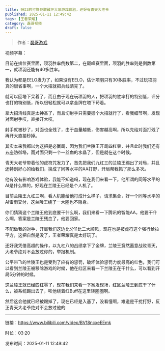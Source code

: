 ```yaml
---
title: 9杠3的打野竟敢破坏大家游戏体验，还好有青天大老爷
published: 2025-01-11 12:49:42
tags: [王者荣耀]
category: 磊哥视频
draft: false
---
```



> 作者：[磊哥游戏](https://space.bilibili.com/268941858?spm_id_from=333.788.upinfo.head.click)

视频字幕：

目前在排位赛里面，项羽胜率倒数第二，在巅峰赛里面，项羽的胜率则是倒数第一，就项羽还能有40多胜率。

我认为都是EELO发力了，如果没有EELO，估计项羽只有30多胜率，不过玩项羽真的很省事啊，一个大招就把兵线清完了。

就可以回塔下呆着了，而且由于现在玩项羽的人，把项羽的胜率打的特别低，评分也打的特别低，所以很轻松就可以拿金牌在塔下苟着。

拿大招清线真是太神圣了，而且切射手只需要摁个大招就行了，看我细节啊，发现对面射手哎，直接开大哎。

射手就被秒了，对面也全残了，由于血量越低，伤害越高啊，所以先给对面打残了再开大直接秒掉。

其实本来我都以为这把是必赢局，因为我们兰陵王开局四杠零，并且此时我们还有五座防御塔，而对面只剩一个一丝血的水晶了，但是就在这个时候。

青天大老爷带着他的虎符咒发力了，首先把我们九杠三的兰陵王踢出了对局，并且还特别好心的给我们，换成了同等水平的AA打野，开局帮我抓了那么多次。

他有没有影响游戏体验，我能不知道吗，现在我们来看一下，他所谓的同等水平的AI是什么样的，好现在兰陵王已经是个人机了。

目前兰陵王九杠三啊，看人机能给他打成什么样子，请求集合，好一个同等水平的AI雷雨交付，这兰陵王绕了一大圈也不隐身。

你们猜猜这个兰陵王他到底要干什么啊，我们来看一下腾讯的智能AA，他要干什么啊，答案是兰陵王残血了，他要回家。

不配做我的对手，开局我们这边比分11比二大顺风，现在也是被虎符这个强行给拉平方，这把自然是没了，王者荣耀真是太好玩了。

还好我凭借高超的操作，以九杠八的战绩拿下了金牌，兰陵王竟然蓄意战败青天，大老爷绝对不会放过你的，举报机制。

公平带飞的兰陵王也是受到了应有的惩罚，破坏体验惩罚力度最高的红色，我们可以看到兰陵王被移除游戏的时候，他在红区来看一下兰陵王在干什么，可以看到开局5分钟的时候。

这兰陵王就已经四杠零了，现在我们来看一下案发现场，红区兰陵王到底干了什么，被系统踢出去了，唉他绕着红Buff在这里转圈圈啊。

然后这会他就已经被踢掉了，现在已经是入基了，没看懂啊，难道是干扰打野，反正青天大老爷绝对不会放过他的

---

链接：https://www.bilibili.com/video/BV18ncxeEEmk

时长：03:20

发布时间：2025-01-11 12:49:42
